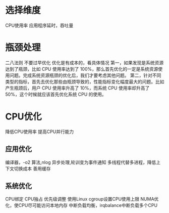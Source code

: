 # 选择维度
CPU使用率
应用程序延时，吞吐量
# 瓶颈处理
二八法则
不要过早优化
优化是有成本的，看具体情况
第一，如果发现是系统资源达到了瓶颈，比如 CPU 使用率达到了 100%，那么首先优化的一定是系统资源使用问题。完成系统资源瓶颈的优化后，我们才要考虑其他问题。
第二，针对不同类型的指标，首先去优化那些由瓶颈导致的，性能指标变化幅度最大的问题。比如产生瓶颈后，用户 CPU 使用率升高了 10%，而系统 CPU 使用率却升高了 50%，这个时候就应该首先优化系统 CPU 的使用。

# CPU优化
降低CPU使用率 提高CPU并行能力
## 应用优化
编译器，-o2
算法,nlog
异步处理,轮训变为事件通知
多线程代替多进程，降低上下文切换成本
善用缓存
## 系统优化
CPU绑定
CPU独占
优先级调整
使用Linux cgroup设置CPU使用上限
NUMA优化，使CPU尽可能访问本地内存
中断负载均衡，irqbalance中断负载多个CPU
